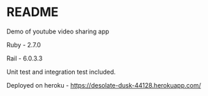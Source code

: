 # README

Demo of youtube video sharing app

Ruby - 2.7.0

Rail - 6.0.3.3

Unit test and integration test included.

Deployed on heroku - https://desolate-dusk-44128.herokuapp.com/

